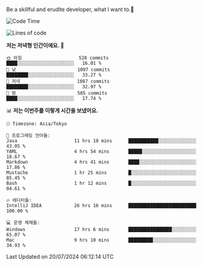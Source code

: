 Be a skillful and erudite developer, what I want to.👶

<!--START_SECTION:waka-->
![Code Time](http://img.shields.io/badge/Code%20Time-1%2C074%20hrs%2058%20mins-blue)

![Lines of code](https://img.shields.io/badge/%EC%A0%80%EB%8A%94%20%EC%97%AC%ED%83%9C%EA%B9%8C%EC%A7%80%20-2.7%20million%20%EC%A4%84%EC%9D%98%20%EC%BD%94%EB%93%9C%EB%A5%BC%20%EC%9E%91%EC%84%B1%ED%96%88%EC%96%B4%EC%9A%94.-blue)

**저는 저녁형 인간이에요. 🦉** 

```text
🌞 아침                     528 commits         ████░░░░░░░░░░░░░░░░░░░░░   16.01 % 
🌆 낮　                     1097 commits        ████████░░░░░░░░░░░░░░░░░   33.27 % 
🌃 저녁                     1087 commits        ████████░░░░░░░░░░░░░░░░░   32.97 % 
🌙 밤　                     585 commits         ████░░░░░░░░░░░░░░░░░░░░░   17.74 % 
```


📊 **저는 이번주를 이렇게 시간을 보냈어요.** 

```text
🕑︎ Timezone: Asia/Tokyo

💬 프로그래밍 언어들: 
Java                     11 hrs 18 mins      ███████████░░░░░░░░░░░░░░   43.05 % 
YAML                     4 hrs 54 mins       █████░░░░░░░░░░░░░░░░░░░░   18.67 % 
Markdown                 4 hrs 41 mins       ████░░░░░░░░░░░░░░░░░░░░░   17.86 % 
Mustache                 1 hr 25 mins        █░░░░░░░░░░░░░░░░░░░░░░░░   05.45 % 
Bash                     1 hr 12 mins        █░░░░░░░░░░░░░░░░░░░░░░░░   04.61 % 

🔥 에디터들: 
IntelliJ IDEA            26 hrs 16 mins      █████████████████████████   100.00 % 

💻 운영 체제들: 
Windows                  17 hrs 6 mins       ████████████████░░░░░░░░░   65.07 % 
Mac                      9 hrs 10 mins       █████████░░░░░░░░░░░░░░░░   34.93 % 
```


 Last Updated on 20/07/2024 06:12:14 UTC
<!--END_SECTION:waka-->
